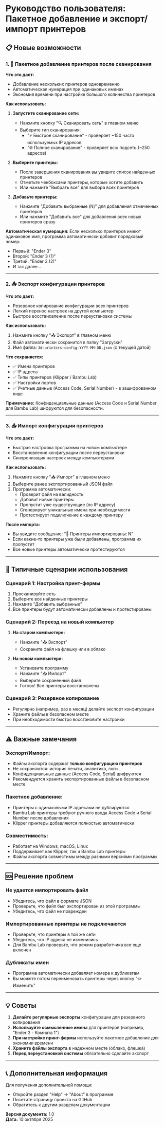 # Руководство пользователя: Пакетное добавление и экспорт/импорт принтеров

## 📋 Новые возможности

### 1. 🔄 Пакетное добавление принтеров после сканирования

**Что это дает:**
- Добавление нескольких принтеров одновременно
- Автоматическая нумерация при одинаковых именах
- Экономия времени при настройке большого количества принтеров

**Как использовать:**

1. **Запустите сканирование сети:**
   - Нажмите кнопку "🔍 Сканировать сеть" в главном меню
   - Выберите тип сканирования:
     - "⚡ Быстрое сканирование" - проверяет ~150 часто используемых IP адресов
     - "🌐 Полное сканирование" - проверяет всю подсеть (~250 адресов)

2. **Выберите принтеры:**
   - После завершения сканирования вы увидите список найденных принтеров
   - Отметьте чекбоксами принтеры, которые хотите добавить
   - Или нажмите "Выбрать все" для выбора всех принтеров

3. **Добавьте принтеры:**
   - Нажмите "Добавить выбранные (N)" для добавления отмеченных принтеров
   - Или нажмите "Добавить все" для добавления всех новых принтеров сразу

**Автоматическая нумерация:**
Если несколько принтеров имеют одинаковое имя, программа автоматически добавит порядковый номер:
- Первый: "Ender 3"
- Второй: "Ender 3 (1)"
- Третий: "Ender 3 (2)"
- И так далее...

---

### 2. 📤 Экспорт конфигурации принтеров

**Что это дает:**
- Резервное копирование конфигурации всех принтеров
- Легкий перенос настроек на другой компьютер
- Быстрое восстановление после переустановки системы

**Как использовать:**

1. Нажмите кнопку "📤 Экспорт" в главном меню
2. Файл автоматически сохранится в папку "Загрузки"
3. Имя файла: `3d-printers-config-YYYY-MM-DD.json` (с текущей датой)

**Что сохраняется:**
- ✅ Имена принтеров
- ✅ IP адреса
- ✅ Типы принтеров (Klipper / Bambu Lab)
- ✅ Настройки портов
- ✅ Учетные данные (Access Code, Serial Number) - в зашифрованном виде

**Примечание:** Конфиденциальные данные (Access Code и Serial Number для Bambu Lab) шифруются для безопасности.

---

### 3. 📥 Импорт конфигурации принтеров

**Что это дает:**
- Быстрая настройка программы на новом компьютере
- Восстановление конфигурации после переустановки
- Синхронизация настроек между компьютерами

**Как использовать:**

1. Нажмите кнопку "📥 Импорт" в главном меню
2. Выберите ранее экспортированный JSON файл
3. Программа автоматически:
   - Проверит файл на валидность
   - Добавит новые принтеры
   - Пропустит уже существующие (по IP адресу)
   - Сгенерирует уникальные имена при необходимости
   - Протестирует подключение к каждому принтеру

**После импорта:**
- Вы увидите сообщение: "🎉 Принтеры импортированы: N"
- Если какие-то принтеры уже были добавлены, программа их пропустит
- Все новые принтеры автоматически протестируются

---

## 🎯 Типичные сценарии использования

### Сценарий 1: Настройка принт-фермы
1. Просканируйте сеть
2. Выберите все найденные принтеры
3. Нажмите "Добавить выбранные"
4. Все принтеры будут автоматически добавлены и протестированы

### Сценарий 2: Переезд на новый компьютер
1. **На старом компьютере:**
   - Нажмите "📤 Экспорт"
   - Сохраните файл на флешку или в облако

2. **На новом компьютере:**
   - Установите программу
   - Нажмите "📥 Импорт"
   - Выберите сохраненный файл
   - Готово! Все принтеры восстановлены

### Сценарий 3: Резервное копирование
- Регулярно (например, раз в месяц) делайте экспорт конфигурации
- Храните файлы в безопасном месте
- При необходимости быстро восстановите настройки

---

## ⚠️ Важные замечания

### Экспорт/Импорт:
- Файлы экспорта содержат **только конфигурацию принтеров**
- Не сохраняются: история печати, аналитика, логи
- Конфиденциальные данные (Access Code, Serial) шифруются
- Рекомендуется хранить экспортированные файлы в безопасном месте

### Пакетное добавление:
- Принтеры с одинаковыми IP адресами не дублируются
- Bambu Lab принтеры требуют ручного ввода Access Code и Serial Number после добавления
- Klipper принтеры добавляются полностью автоматически

### Совместимость:
- Работает на Windows, macOS, Linux
- Поддерживает как Klipper, так и Bambu Lab принтеры
- Файлы экспорта совместимы между разными версиями программы

---

## 🆘 Решение проблем

### Не удается импортировать файл
- Убедитесь, что файл в формате JSON
- Проверьте, что файл был экспортирован из этой программы
- Убедитесь, что файл не поврежден

### Импортированные принтеры не подключаются
- Проверьте, что принтеры в той же сети
- Убедитесь, что IP адреса не изменились
- Для Bambu Lab проверьте, что режим разработчика все еще включен

### Дубликаты имен
- Программа автоматически добавляет номера к дубликатам
- Вы можете потом переименовать принтеры через кнопку "✏️ Изменить"

---

## 💡 Советы

1. **Делайте регулярные экспорты** конфигурации для резервного копирования
2. **Используйте осмысленные имена** для принтеров (например, "Ender 3 - Комната 1")
3. **При настройке принт-фермы** используйте пакетное добавление для экономии времени
4. **Храните файлы экспорта** в надежном месте (облако, флешка)
5. **Перед переустановкой системы** обязательно сделайте экспорт

---

## 📞 Дополнительная информация

Для получения дополнительной помощи:
- Откройте раздел "Help" → "About" в программе
- Посетите страницу проекта на GitHub
- Обратитесь к другим разделам документации

**Версия документа:** 1.0  
**Дата:** 10 октября 2025


